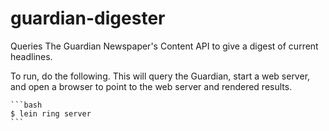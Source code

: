guardian-digester
=================

Queries The Guardian Newspaper's Content API to give a digest of current headlines.

To run, do the following. This will query the Guardian, start a web server, and open a browser to point to the web server and rendered results.

    ```bash
    $ lein ring server
    ``` 

